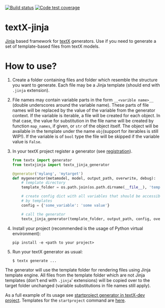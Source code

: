 [![Build status](https://travis-ci.org/textX/textX-jinja.svg?branch=master)](https://travis-ci.org/textX/textX-jinja)
[![Code test coverage](https://coveralls.io/repos/github/textX/textX-jinja/badge.svg?branch=master)](https://coveralls.io/github/textX/textX-jinja?branch=master)


# textX-jinja

[Jinja](https://jinja.palletsprojects.com/) based framework for
[textX](http://textx.github.io/textX/) generators. Use if you need to generate a
set of template-based files from textX models.


# How to use?

1. Create a folder containing files and folder which resemble the structure you
   want to generate. Each file may be a Jinja template (should end with `.jinja`
   extension).

1. File names may contain variable parts in the form `__<varible name>__`
   (double underscores around the variable name). These parts of file names will
   be replaced by the value of the variable from the generator context. If the
   variable is iterable, a file will be created for each object. In that case,
   the value for substitution in the file name will be created by function
   `map_names`, if given, or `str` of the object itself. The object will be
   available in the template under the name `obj`(support for iterables is still
   WIP!). If the variable is of `bool` type the file will be skipped if the
   variable value is `False`.

1. In your textX project register a generator (see
   [registration](http://textx.github.io/textX/stable/registration/)).

   ```python
   from textx import generator
   from textxjinja import textx_jinja_generator
   
   @generator('mylang', 'mytarget')
   def mygenerator(metamodel, model, output_path, overwrite, debug):
       # template directory
       template_folder = os.path.join(os.path.dirname(__file__), 'templates')

       # create config dict with all variables that should be accessible
       # by templates
       config = {'some_variable': 'some value'}

       # call the generator
       textx_jinja_generator(template_folder, output_path, config, overwrite)
   ```
   
1. Install your project (recommended is the usage of Python virtual environment):

   ```
   pip install -e <path to your project>
   ```
   
1. Run your textX generator as usual:

   ```sh
   $ textx generate ...
   ```
  
The generator will use the template folder for rendering files using Jinja
template engine. All files from the template folder which are not Jinja
templates (don't end with `.jinja`' extensions) will be copied over to the
target folder unchanged (variable substitutions in file names still apply).

As a full example of its usage see [startproject generator in textX-dev
project](https://github.com/textX/textX-dev/blob/master/textxdev/scaffold/__init__.py#L19).
Templates for the `startproject` command are [here](https://github.com/textX/textX-dev/tree/master/textxdev/scaffold/template).
